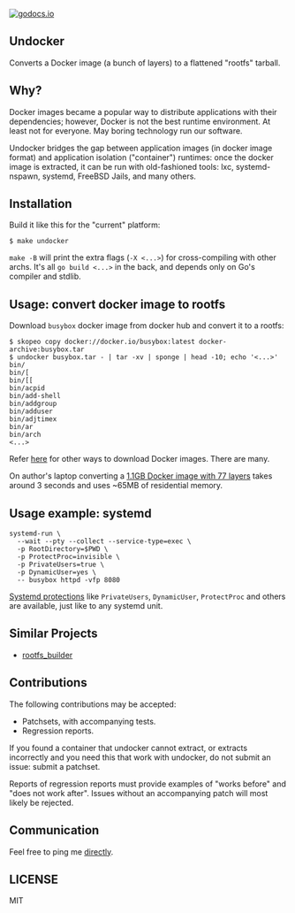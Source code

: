 [![godocs.io](http://godocs.io/git.jakstys.lt/motiejus/undocker?status.svg)](http://godocs.io/git.jakstys.lt/motiejus/undocker)

Undocker
--------

Converts a Docker image (a bunch of layers) to a flattened "rootfs" tarball.

Why?
----

Docker images became a popular way to distribute applications with their
dependencies; however, Docker is not the best runtime environment. At least not
for everyone. May boring technology run our software.

Undocker bridges the gap between application images (in docker image format)
and application isolation ("container") runtimes: once the docker image is
extracted, it can be run with old-fashioned tools: lxc, systemd-nspawn,
systemd, FreeBSD Jails, and many others.


Installation
------------

Build it like this for the "current" platform:

```
$ make undocker
```

`make -B` will print the extra flags (`-X <...>`) for cross-compiling with
other archs. It's all `go build <...>` in the back, and depends only on Go's
compiler and stdlib.

Usage: convert docker image to rootfs
-------------------------------------

Download `busybox` docker image from docker hub and convert it to a rootfs:

```
$ skopeo copy docker://docker.io/busybox:latest docker-archive:busybox.tar
$ undocker busybox.tar - | tar -xv | sponge | head -10; echo '<...>'
bin/
bin/[
bin/[[
bin/acpid
bin/add-shell
bin/addgroup
bin/adduser
bin/adjtimex
bin/ar
bin/arch
<...>
```

Refer [here][2] for other ways to download Docker images. There are many.

On author's laptop converting a [1.1GB Docker image with 77
layers](https://hub.docker.com/r/homeassistant/home-assistant) takes around 3
seconds and uses ~65MB of residential memory.

Usage example: systemd
----------------------

```
systemd-run \
  --wait --pty --collect --service-type=exec \
  -p RootDirectory=$PWD \
  -p ProtectProc=invisible \
  -p PrivateUsers=true \
  -p DynamicUser=yes \
  -- busybox httpd -vfp 8080
```

[Systemd protections][1] like `PrivateUsers`, `DynamicUser`, `ProtectProc` and
others are available, just like to any systemd unit.

Similar Projects
----------------

* [rootfs_builder](https://github.com/ForAllSecure/rootfs_builder)

Contributions
-------------

The following contributions may be accepted:

- Patchsets, with accompanying tests.
- Regression reports.

If you found a container that undocker cannot extract, or extracts incorrectly
and you need this that work with undocker, do not submit an issue: submit a
patchset.

Reports of regression reports must provide examples of "works before" and "does
not work after". Issues without an accompanying patch will most likely be
rejected.

Communication
-------------

Feel free to ping me [directly][motiejus-comms].

LICENSE
-------

MIT

[1]: https://www.freedesktop.org/software/systemd/man/systemd.exec.html
[2]: https://fly.io/blog/docker-without-docker/

[motiejus-comms]: https://jakstys.lt/contact/
